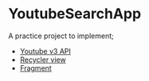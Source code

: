 # YoutubeSearchApp

A practice project to implement;
- [Youtube v3 API](https://developers.google.com/youtube/v3)
- [Recycler view](https://developer.android.com/reference/kotlin/androidx/recyclerview/widget/RecyclerView)
- [Fragment](https://developer.android.com/guide/fragments)